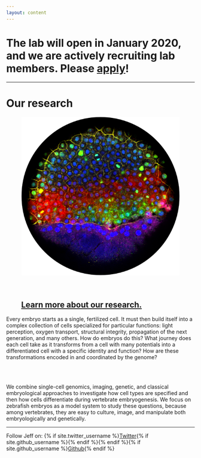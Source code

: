 ```yaml
---
layout: content
---
```


# The lab will open in January 2020, and we are actively recruiting lab members. Please [apply](/apply)!

------------------

# Our research

<figure class="figtwocolleft">
  <img src="assets/pages/embryo-in-situ.png" alt="RNA in situ of zebrafish embryo">
  <br /><br /><br />
  <h2><a href="/research" style="text-align: center;">Learn more about our research.</a></h2>
</figure> 

<p class="texttwocolright">
Every embryo starts as a single, fertilized cell. It must then build itself into a complex collection of cells specialized for particular functions: light perception, oxygen transport, structural integrity, propagation of the next generation, and many others. How do embryos do this? What journey does each cell take as it transforms from a cell with many potentials into a differentiated cell with a specific identity and function? How are these transformations encoded in and coordinated by the genome?

<br /><br />

We combine single-cell genomics, imaging, genetic, and classical embryological approaches to investigate how cell types are specified and then how cells differentiate during vertebrate embryogenesis. We focus on zebrafish embryos as a model system to study these questions, because among vertebrates, they are easy to culture, image, and manipulate both embryologically and genetically.
</p>

------------------

Follow Jeff on: {% if site.twitter_username %}<a href="https://twitter.com/{{ site.twitter_username }}">Twitter</a>{% if site.github_username %}<span class="u-separate"></span>{% endif %}{% endif %}{% if site.github_username %}<a href="https://github.com/{{ site.github_username }}">Github</a>{% endif %}
